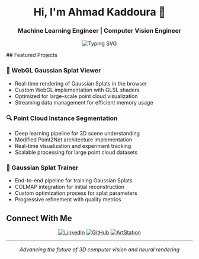 <h1 align="center">Hi, I'm Ahmad Kaddoura 👋</h1>
<h3 align="center"> Machine Learning Engineer | Computer Vision Engineer </h3>

<p align="center">
  <img src="https://readme-typing-svg.herokuapp.com?font=Fira+Code&pause=1000&width=435&lines=3D+Computer+Vision+Engineer;" alt="Typing SVG" />
</p>
## Featured Projects

### 🌟 WebGL Gaussian Splat Viewer
- Real-time rendering of Gaussian Splats in the browser
- Custom WebGL implementation with GLSL shaders
- Optimized for large-scale point cloud visualization
- Streaming data management for efficient memory usage

### 🔍 Point Cloud Instance Segmentation
- Deep learning pipeline for 3D scene understanding
- Modified Point2Net architecture implementation
- Real-time visualization and experiment tracking
- Scalable processing for large point cloud datasets

### 🎨 Gaussian Splat Trainer
- End-to-end pipeline for training Gaussian Splats
- COLMAP integration for initial reconstruction
- Custom optimization process for splat parameters
- Progressive refinement with quality metrics

## Connect With Me
<p align="center">
  <a href="https://linkedin.com/in/ahmadkaddoura"><img src="https://img.shields.io/badge/LinkedIn-0077B5?style=for-the-badge&logo=linkedin&logoColor=white" alt="LinkedIn"/></a>
  <a href="https://github.com/ahmad-kad"><img src="https://img.shields.io/badge/GitHub-100000?style=for-the-badge&logo=github&logoColor=white" alt="GitHub"/></a>
  <a href="https://www.artstation.com/your-profile"><img src="https://img.shields.io/badge/ArtStation-13AFF0?style=for-the-badge&logo=artstation&logoColor=white" alt="ArtStation"/></a>
</p>

---

<p align="center"><i>Advancing the future of 3D computer vision and neural rendering</i></p>

